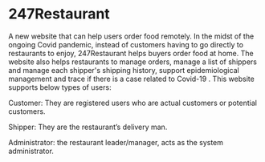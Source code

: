 <p><h1>247Restaurant</h1> A new website that can help users order food remotely. In the midst of the ongoing Covid pandemic, instead of customers having to go directly to restaurants to enjoy, 247Restaurant helps buyers order food at home. The website also helps restaurants to manage orders, manage a list of shippers and manage each shipper's shipping history, support epidemiological management and trace if there is a case related to Covid-19 . This website supports below types of users:</br></p>
<p>              Customer: They are registered users who are actual customers or potential customers.</br></p>
<p>              Shipper: They are the restaurant’s delivery man.</br></p>
<p>              Administrator: the restaurant leader/manager, acts as the system administrator.</br></p>
